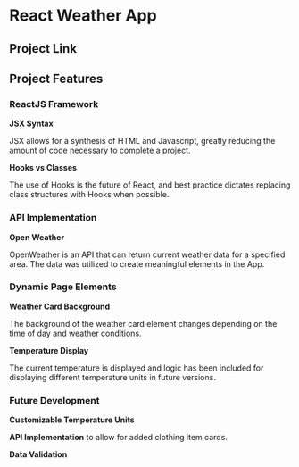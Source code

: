 # React Weather App

## Project Link

## Project Features

### ReactJS Framework

**JSX Syntax**

JSX allows for a synthesis of HTML and Javascript, greatly reducing the amount of code necessary to complete a project.

**Hooks vs Classes**

The use of Hooks is the future of React, and best practice dictates replacing class structures with Hooks when possible.

### API Implementation

**Open Weather**

OpenWeather is an API that can return current weather data for a specified area. The data was utilized to create meaningful elements in the App.

### Dynamic Page Elements

**Weather Card Background**

The background of the weather card element changes depending on the time of day and weather conditions.

**Temperature Display**

The current temperature is displayed and logic has been included for displaying different temperature units in future versions.

### Future Development

**Customizable Temperature Units**

**API Implementation** to allow for added clothing item cards.

**Data Validation**
